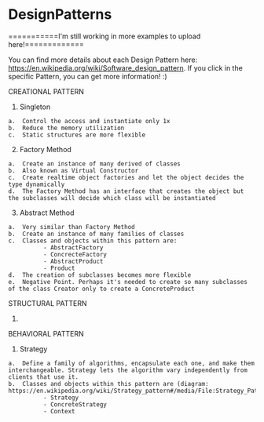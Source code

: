 # DesignPatterns


===========I'm still working in more examples to upload here!=============


You can find more details about each Design Pattern here: https://en.wikipedia.org/wiki/Software_design_pattern. If you click in the specific Pattern, you can get more information! 
:)


CREATIONAL PATTERN


  1. Singleton
  
    a.	Control the access and instantiate only 1x
    b.	Reduce the memory utilization
    c.	Static structures are more flexible 
    
    
  2.	Factory Method
  
    a.	Create an instance of many derived of classes
    b.	Also known as Virtual Constructor
    c.	Create realtime object factories and let the object decides the type dynamically
    d.	The Factory Method has an interface that creates the object but the subclasses will decide which class will be instantiated
    
  3.	Abstract Method
  
    a.	Very similar than Factory Method
    b.	Create an instance of many families of classes
    c.	Classes and objects within this pattern are:
              - AbstractFactory
              - ConcrecteFactory
              - AbstractProduct
              - Product
    d.  The creation of subclasses becomes more flexible
    e.  Negative Point. Perhaps it's needed to create so many subclasses of the class Creator only to create a ConcreteProduct
    



STRUCTURAL PATTERN    
    
  1.	
  
  
  
    
    
BEHAVIORAL PATTERN    
    
  1.	Strategy
  
    a.	Define a family of algorithms, encapsulate each one, and make them interchangeable. Strategy lets the algorithm vary independently from clients that use it.
    b.	Classes and objects within this pattern are (diagram: https://en.wikipedia.org/wiki/Strategy_pattern#/media/File:Strategy_Pattern_in_UML.png):
              - Strategy 
              - ConcreteStrategy 
              - Context  
